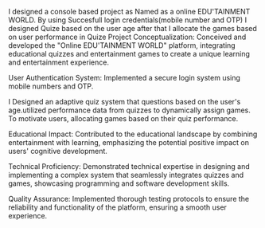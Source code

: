 I designed a console based project as Named as a online EDU'TAINMENT WORLD. By using Succesfull login credentials(mobile number and OTP)
I designed Quize based on the user age after that I allocate the games based on user performance in Quize 
Project Conceptualization: Conceived and developed the "Online EDU'TAINMENT WORLD" platform, integrating educational quizzes and entertainment games to create a unique learning and entertainment experience.

User Authentication System: Implemented a secure login system using mobile numbers and OTP.

I  Designed an adaptive quiz system that questions based on the user's age.utilized performance data from quizzes to dynamically assign games.
To motivate users, allocating games based on their quiz performance.

Educational Impact: Contributed to the educational landscape by combining entertainment with learning, emphasizing the potential positive impact on users' cognitive development.

Technical Proficiency: Demonstrated technical expertise in designing and implementing a complex system that seamlessly integrates quizzes and games, showcasing programming and software development skills.

Quality Assurance: Implemented thorough testing protocols to ensure the reliability and functionality of the platform, ensuring a smooth user experience.
